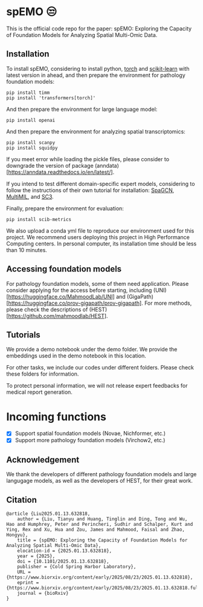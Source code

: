 # spEMO 😒
This is the official code repo for the paper: spEMO: Exploring the Capacity of Foundation Models for Analyzing Spatial Multi-Omic Data.

## Installation

To install spEMO, considering to install python, [torch](https://pytorch.org/) and [scikit-learn](https://scikit-learn.org/stable/index.html) with latest version in ahead, and then prepare the environment for pathology foundation models:

```
pip install timm
pip install 'transformers[torch]'
```

And then prepare the environment for large language model:

```
pip install openai
```

And then prepare the environment for analyzing spatial transcriptomics:

```
pip install scanpy
pip install squidpy
```

If you meet error while loading the pickle files, please consider to downgrade the version of package (anndata)[https://anndata.readthedocs.io/en/latest/].


If you intend to test different domain-specific expert models, considering to follow the instructions of their own tutorial for installation: [SpaGCN](https://github.com/jianhuupenn/SpaGCN/tree/master), [MultiMIL](https://github.com/theislab/multimil), and [SC3](https://github.com/hemberg-lab/sc3s).

Finally, prepare the environment for evaluation:

```
pip install scib-metrics
```

We also upload a conda yml file to reproduce our environment used for this project. We recommend users deploying this project in High Performance Computing centers. In personal computer, its installation time should be less than 10 minutes.

## Accessing foundation models

For pathology foundation models, some of them need application. Please consider applying for the access before starting, including (UNI)[https://huggingface.co/MahmoodLab/UNI] and (GigaPath)[https://huggingface.co/prov-gigapath/prov-gigapath]. For more methods, please check the descriptions of (HEST)[https://github.com/mahmoodlab/HEST].

## Tutorials

We provide a demo notebook under the demo folder. We provide the embeddings used in the demo notebook in this location.

For other tasks, we include our codes under different folders. Please check these folders for information.

To protect personal information, we will not release expert feedbacks for medical report generation.

# Incoming functions

- [x] Support spatial foundation models (Novae, Nichformer, etc.)
- [x] Support more pathology foundation models (Virchow2, etc.)

## Acknowledgement

We thank the developers of different pathology foundation models and large langugage models, as well as the developers of HEST, for their great work.

## Citation
```
@article {Liu2025.01.13.632818,
	author = {Liu, Tianyu and Huang, Tinglin and Ding, Tong and Wu, Hao and Humphrey, Peter and Perincheri, Sudhir and Schalper, Kurt and Ying, Rex and Xu, Hua and Zou, James and Mahmood, Faisal and Zhao, Hongyu},
	title = {spEMO: Exploring the Capacity of Foundation Models for Analyzing Spatial Multi-Omic Data},
	elocation-id = {2025.01.13.632818},
	year = {2025},
	doi = {10.1101/2025.01.13.632818},
	publisher = {Cold Spring Harbor Laboratory},
	URL = {https://www.biorxiv.org/content/early/2025/08/23/2025.01.13.632818},
	eprint = {https://www.biorxiv.org/content/early/2025/08/23/2025.01.13.632818.full.pdf},
	journal = {bioRxiv}
}
```


